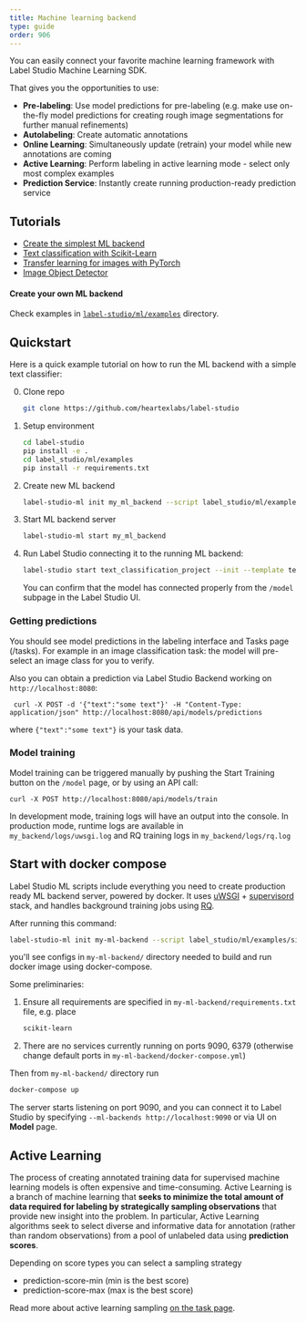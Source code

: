 ```yaml
---
title: Machine learning backend
type: guide
order: 906
---
```


You can easily connect your favorite machine learning framework with Label Studio Machine Learning SDK. 

That gives you the opportunities to use:
- **Pre-labeling**: Use model predictions for pre-labeling (e.g. make use on-the-fly model predictions for creating rough image segmentations for further manual refinements)
- **Autolabeling**: Create automatic annotations
- **Online Learning**: Simultaneously update (retrain) your model while new annotations are coming
- **Active Learning**: Perform labeling in active learning mode - select only most complex examples
- **Prediction Service**: Instantly create running production-ready prediction service


## Tutorials

- [Create the simplest ML backend](/tutorials/dummy_model.html)
- [Text classification with Scikit-Learn](/tutorials/sklearn-text-classifier.html)
- [Transfer learning for images with PyTorch](/tutorials/pytorch-image-transfer-learning.html)
- [Image Object Detector](/tutorials/object-detector.html)

#### Create your own ML backend

Check examples in [`label-studio/ml/examples`](https://github.com/heartexlabs/label-studio/tree/master/label_studio/ml/examples) directory.

## Quickstart

Here is a quick example tutorial on how to run the ML backend with a simple text classifier:

0. Clone repo
   ```bash
   git clone https://github.com/heartexlabs/label-studio  
   ```
   
1. Setup environment
   ```bash
   cd label-studio
   pip install -e .
   cd label_studio/ml/examples
   pip install -r requirements.txt
   ```
   
2. Create new ML backend
   ```bash
   label-studio-ml init my_ml_backend --script label_studio/ml/examples/simple_text_classifier.py
   ```
   
3. Start ML backend server
   ```bash
   label-studio-ml start my_ml_backend
   ```
   
4. Run Label Studio connecting it to the running ML backend:
    ```bash
    label-studio start text_classification_project --init --template text_sentiment --ml-backends http://localhost:9090
    ```
    You can confirm that the model has connected properly from the `/model` subpage in the Label Studio UI.
    
### Getting predictions

   You should see model predictions in the labeling interface and Tasks page (/tasks). For example in an image classification task: the model will pre-select an image class for you to verify.
   
   Also you can obtain a prediction via Label Studio Backend working on `http://localhost:8080`:
    
   ```
    curl -X POST -d '{"text":"some text"}' -H "Content-Type: application/json" http://localhost:8080/api/models/predictions
   ```

   where `{"text":"some text"}` is your task data. 
   
### Model training

   Model training can be triggered manually by pushing the Start Training button on the `/model` page, or by using an API call:
   ```
   curl -X POST http://localhost:8080/api/models/train
   ```
   In development mode, training logs will have an output into the console. In production mode, runtime logs are available in    
   `my_backend/logs/uwsgi.log` and RQ training logs in `my_backend/logs/rq.log`
   
## Start with docker compose

Label Studio ML scripts include everything you need to create production ready ML backend server, powered by docker. It uses [uWSGI](https://uwsgi-docs.readthedocs.io/en/latest/) + [supervisord](http://supervisord.org/) stack, and handles background training jobs using [RQ](https://python-rq.org/).

After running this command:

```bash
label-studio-ml init my-ml-backend --script label_studio/ml/examples/simple_text_classifier.py
```

you'll see configs in `my-ml-backend/` directory needed to build and run docker image using docker-compose. 

Some preliminaries:

1. Ensure all requirements are specified in `my-ml-backend/requirements.txt` file, e.g. place

    ```requirements.txt
    scikit-learn
    ```
   
2. There are no services currently running on ports 9090, 6379 (otherwise change default ports in `my-ml-backend/docker-compose.yml`)

Then from `my-ml-backend/` directory run
```bash
docker-compose up
```

The server starts listening on port 9090, and you can connect it to Label Studio by specifying `--ml-backends http://localhost:9090`
 or via UI on **Model** page.
 
## Active Learning

The process of creating annotated training data for supervised machine learning models is often expensive and time-consuming. Active Learning is a branch of machine learning that **seeks to minimize the total amount of data required for labeling by strategically sampling observations** that provide new insight into the problem. In particular, Active Learning algorithms seek to select diverse and informative data for annotation (rather than random observations) from a pool of unlabeled data using **prediction scores**. 

Depending on score types you can select a sampling strategy 
* prediction-score-min (min is the best score) 
* prediction-score-max (max is the best score)
 
Read more about active learning sampling [on the task page](https://labelstud.io/guide/tasks.html#Sampling). 
 
